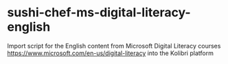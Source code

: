 # sushi-chef-ms-digital-literacy-english
Import script for the English content from Microsoft Digital Literacy courses https://www.microsoft.com/en-us/digital-literacy into the Kolibri platform
